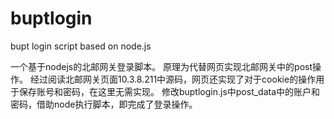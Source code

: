 # buptlogin
bupt login script based on node.js

一个基于nodejs的北邮网关登录脚本。
原理为代替网页实现北邮网关中的post操作。
经过阅读北邮网关页面10.3.8.211中源码，网页还实现了对于cookie的操作用于保存账号和密码，在这里无需实现。
修改buptlogin.js中post_data中的账户和密码，借助node执行脚本，即完成了登录操作。
